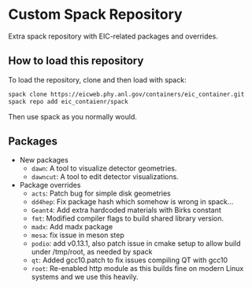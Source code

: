 # Custom Spack Repository

Extra spack repository with EIC-related packages and overrides. 

## How to load this repository
To load the repository, clone and then load with spack:
```bash
spack clone https://eicweb.phy.anl.gov/containers/eic_container.git
spack repo add eic_contaienr/spack
```

Then use spack as you normally would.

## Packages
  * New packages
    - `dawn`: A tool to visualize detector geometries.
    - `dawncut`: A tool to edit detector visualizations.
  * Package overrides
    * `acts`: Patch bug for simple disk geometries
    * `dd4hep`: Fix package hash which somehow is wrong in spack...
    * `Geant4`: Add extra hardcoded materials with Birks constant
    * `fmt`: Modified compiler flags to build shared library version.
    * `madx`: Add madx package
    * `mesa`: fix issue in meson step
    * `podio`: add v0.13.1, also patch issue in cmake setup to allow build under /tmp/root, as needed by spack
    * `qt`: Added gcc10.patch to fix issues compiling QT with gcc10
    * `root`: Re-enabled http module as this builds fine on modern Linux systems and we use this heavily.



